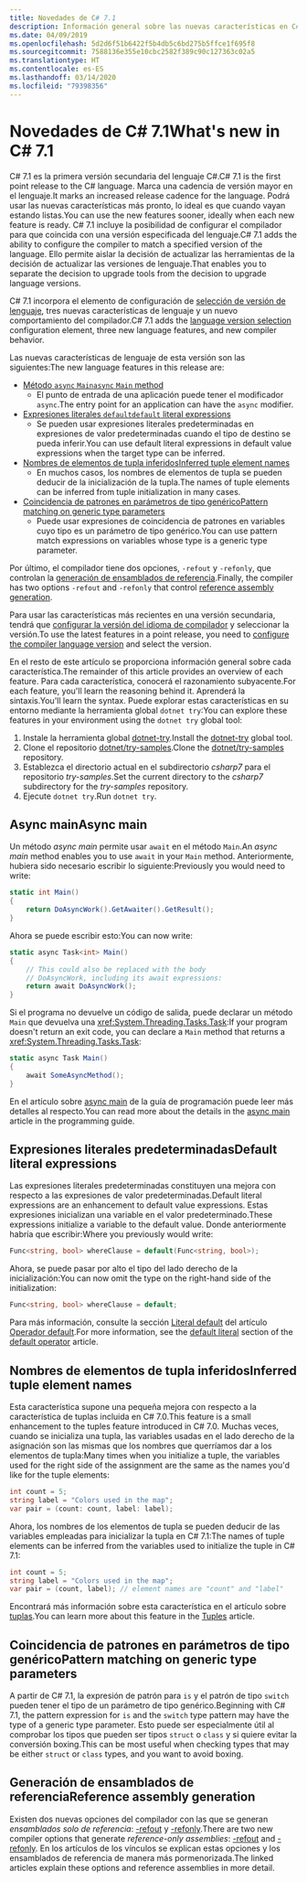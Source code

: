 ```yaml
---
title: Novedades de C# 7.1
description: Información general sobre las nuevas características en C# 7.1.
ms.date: 04/09/2019
ms.openlocfilehash: 5d2d6f51b6422f5b4db5c6bd275b5ffce1f695f8
ms.sourcegitcommit: 7588136e355e10cbc2582f389c90c127363c02a5
ms.translationtype: HT
ms.contentlocale: es-ES
ms.lasthandoff: 03/14/2020
ms.locfileid: "79398356"
---
```

# <a name="whats-new-in-c-71"></a><span data-ttu-id="d9bdf-103">Novedades de C# 7.1</span><span class="sxs-lookup"><span data-stu-id="d9bdf-103">What's new in C# 7.1</span></span>

<span data-ttu-id="d9bdf-104">C# 7.1 es la primera versión secundaria del lenguaje C#.</span><span class="sxs-lookup"><span data-stu-id="d9bdf-104">C# 7.1 is the first point release to the C# language.</span></span> <span data-ttu-id="d9bdf-105">Marca una cadencia de versión mayor en el lenguaje.</span><span class="sxs-lookup"><span data-stu-id="d9bdf-105">It marks an increased release cadence for the language.</span></span> <span data-ttu-id="d9bdf-106">Podrá usar las nuevas características más pronto, lo ideal es que cuando vayan estando listas.</span><span class="sxs-lookup"><span data-stu-id="d9bdf-106">You can use the new features sooner, ideally when each new feature is ready.</span></span> <span data-ttu-id="d9bdf-107">C# 7.1 incluye la posibilidad de configurar el compilador para que coincida con una versión especificada del lenguaje.</span><span class="sxs-lookup"><span data-stu-id="d9bdf-107">C# 7.1 adds the ability to configure the compiler to match a specified version of the language.</span></span> <span data-ttu-id="d9bdf-108">Ello permite aislar la decisión de actualizar las herramientas de la decisión de actualizar las versiones de lenguaje.</span><span class="sxs-lookup"><span data-stu-id="d9bdf-108">That enables you to separate the decision to upgrade tools from the decision to upgrade language versions.</span></span>

<span data-ttu-id="d9bdf-109">C# 7.1 incorpora el elemento de configuración de [selección de versión de lenguaje](../language-reference/configure-language-version.md), tres nuevas características de lenguaje y un nuevo comportamiento del compilador.</span><span class="sxs-lookup"><span data-stu-id="d9bdf-109">C# 7.1 adds the [language version selection](../language-reference/configure-language-version.md) configuration element, three new language features, and new compiler behavior.</span></span>

<span data-ttu-id="d9bdf-110">Las nuevas características de lenguaje de esta versión son las siguientes:</span><span class="sxs-lookup"><span data-stu-id="d9bdf-110">The new language features in this release are:</span></span>

- [<span data-ttu-id="d9bdf-111">Método `async` `Main`</span><span class="sxs-lookup"><span data-stu-id="d9bdf-111">`async` `Main` method</span></span>](#async-main)
  - <span data-ttu-id="d9bdf-112">El punto de entrada de una aplicación puede tener el modificador `async`.</span><span class="sxs-lookup"><span data-stu-id="d9bdf-112">The entry point for an application can have the `async` modifier.</span></span>
- [<span data-ttu-id="d9bdf-113">Expresiones literales `default`</span><span class="sxs-lookup"><span data-stu-id="d9bdf-113">`default` literal expressions</span></span>](#default-literal-expressions)
  - <span data-ttu-id="d9bdf-114">Se pueden usar expresiones literales predeterminadas en expresiones de valor predeterminadas cuando el tipo de destino se pueda inferir.</span><span class="sxs-lookup"><span data-stu-id="d9bdf-114">You can use default literal expressions in default value expressions when the target type can be inferred.</span></span>
- [<span data-ttu-id="d9bdf-115">Nombres de elementos de tupla inferidos</span><span class="sxs-lookup"><span data-stu-id="d9bdf-115">Inferred tuple element names</span></span>](#inferred-tuple-element-names)
  - <span data-ttu-id="d9bdf-116">En muchos casos, los nombres de elementos de tupla se pueden deducir de la inicialización de la tupla.</span><span class="sxs-lookup"><span data-stu-id="d9bdf-116">The names of tuple elements can be inferred from tuple initialization in many cases.</span></span>
- [<span data-ttu-id="d9bdf-117">Coincidencia de patrones en parámetros de tipo genérico</span><span class="sxs-lookup"><span data-stu-id="d9bdf-117">Pattern matching on generic type parameters</span></span>](#pattern-matching-on-generic-type-parameters)
  - <span data-ttu-id="d9bdf-118">Puede usar expresiones de coincidencia de patrones en variables cuyo tipo es un parámetro de tipo genérico.</span><span class="sxs-lookup"><span data-stu-id="d9bdf-118">You can use pattern match expressions on variables whose type is a generic type parameter.</span></span>

<span data-ttu-id="d9bdf-119">Por último, el compilador tiene dos opciones, `-refout` y `-refonly`, que controlan la [generación de ensamblados de referencia](#reference-assembly-generation).</span><span class="sxs-lookup"><span data-stu-id="d9bdf-119">Finally, the compiler has two options `-refout` and `-refonly` that control [reference assembly generation](#reference-assembly-generation).</span></span>

<span data-ttu-id="d9bdf-120">Para usar las características más recientes en una versión secundaria, tendrá que [configurar la versión del idioma de compilador](../language-reference/configure-language-version.md) y seleccionar la versión.</span><span class="sxs-lookup"><span data-stu-id="d9bdf-120">To use the latest features in a point release, you need to [configure the compiler language version](../language-reference/configure-language-version.md) and select the version.</span></span>

<span data-ttu-id="d9bdf-121">En el resto de este artículo se proporciona información general sobre cada característica.</span><span class="sxs-lookup"><span data-stu-id="d9bdf-121">The remainder of this article provides an overview of each feature.</span></span> <span data-ttu-id="d9bdf-122">Para cada característica, conocerá el razonamiento subyacente.</span><span class="sxs-lookup"><span data-stu-id="d9bdf-122">For each feature, you'll learn the reasoning behind it.</span></span> <span data-ttu-id="d9bdf-123">Aprenderá la sintaxis.</span><span class="sxs-lookup"><span data-stu-id="d9bdf-123">You'll learn the syntax.</span></span> <span data-ttu-id="d9bdf-124">Puede explorar estas características en su entorno mediante la herramienta global `dotnet try`:</span><span class="sxs-lookup"><span data-stu-id="d9bdf-124">You can explore these features in your environment using the `dotnet try` global tool:</span></span>

1. <span data-ttu-id="d9bdf-125">Instale la herramienta global [dotnet-try](https://github.com/dotnet/try/blob/master/README.md#setup).</span><span class="sxs-lookup"><span data-stu-id="d9bdf-125">Install the [dotnet-try](https://github.com/dotnet/try/blob/master/README.md#setup) global tool.</span></span>
1. <span data-ttu-id="d9bdf-126">Clone el repositorio [dotnet/try-samples](https://github.com/dotnet/try-samples).</span><span class="sxs-lookup"><span data-stu-id="d9bdf-126">Clone the [dotnet/try-samples](https://github.com/dotnet/try-samples) repository.</span></span>
1. <span data-ttu-id="d9bdf-127">Establezca el directorio actual en el subdirectorio *csharp7* para el repositorio *try-samples*.</span><span class="sxs-lookup"><span data-stu-id="d9bdf-127">Set the current directory to the *csharp7* subdirectory for the *try-samples* repository.</span></span>
1. <span data-ttu-id="d9bdf-128">Ejecute `dotnet try`.</span><span class="sxs-lookup"><span data-stu-id="d9bdf-128">Run `dotnet try`.</span></span>

## <a name="async-main"></a><span data-ttu-id="d9bdf-129">Async main</span><span class="sxs-lookup"><span data-stu-id="d9bdf-129">Async main</span></span>

<span data-ttu-id="d9bdf-130">Un método *async main* permite usar `await` en el método `Main`.</span><span class="sxs-lookup"><span data-stu-id="d9bdf-130">An *async main* method enables you to use `await` in your `Main` method.</span></span>
<span data-ttu-id="d9bdf-131">Anteriormente, hubiera sido necesario escribir lo siguiente:</span><span class="sxs-lookup"><span data-stu-id="d9bdf-131">Previously you would need to write:</span></span>

```csharp
static int Main()
{
    return DoAsyncWork().GetAwaiter().GetResult();
}
```

<span data-ttu-id="d9bdf-132">Ahora se puede escribir esto:</span><span class="sxs-lookup"><span data-stu-id="d9bdf-132">You can now write:</span></span>

```csharp
static async Task<int> Main()
{
    // This could also be replaced with the body
    // DoAsyncWork, including its await expressions:
    return await DoAsyncWork();
}
```

<span data-ttu-id="d9bdf-133">Si el programa no devuelve un código de salida, puede declarar un método `Main` que devuelva una <xref:System.Threading.Tasks.Task>:</span><span class="sxs-lookup"><span data-stu-id="d9bdf-133">If your program doesn't return an exit code, you can declare a `Main` method that returns a <xref:System.Threading.Tasks.Task>:</span></span>

```csharp
static async Task Main()
{
    await SomeAsyncMethod();
}
```

<span data-ttu-id="d9bdf-134">En el artículo sobre [async main](../programming-guide/main-and-command-args/index.md) de la guía de programación puede leer más detalles al respecto.</span><span class="sxs-lookup"><span data-stu-id="d9bdf-134">You can read more about the details in the [async main](../programming-guide/main-and-command-args/index.md) article in the programming guide.</span></span>

## <a name="default-literal-expressions"></a><span data-ttu-id="d9bdf-135">Expresiones literales predeterminadas</span><span class="sxs-lookup"><span data-stu-id="d9bdf-135">Default literal expressions</span></span>

<span data-ttu-id="d9bdf-136">Las expresiones literales predeterminadas constituyen una mejora con respecto a las expresiones de valor predeterminadas.</span><span class="sxs-lookup"><span data-stu-id="d9bdf-136">Default literal expressions are an enhancement to default value expressions.</span></span>
<span data-ttu-id="d9bdf-137">Estas expresiones inicializan una variable en el valor predeterminado.</span><span class="sxs-lookup"><span data-stu-id="d9bdf-137">These expressions initialize a variable to the default value.</span></span> <span data-ttu-id="d9bdf-138">Donde anteriormente habría que escribir:</span><span class="sxs-lookup"><span data-stu-id="d9bdf-138">Where you previously would write:</span></span>

```csharp
Func<string, bool> whereClause = default(Func<string, bool>);
```

<span data-ttu-id="d9bdf-139">Ahora, se puede pasar por alto el tipo del lado derecho de la inicialización:</span><span class="sxs-lookup"><span data-stu-id="d9bdf-139">You can now omit the type on the right-hand side of the initialization:</span></span>

```csharp
Func<string, bool> whereClause = default;
```

<span data-ttu-id="d9bdf-140">Para más información, consulte la sección [Literal default](../language-reference/operators/default.md#default-literal) del artículo [Operador default](../language-reference/operators/default.md).</span><span class="sxs-lookup"><span data-stu-id="d9bdf-140">For more information, see the [default literal](../language-reference/operators/default.md#default-literal) section of the [default operator](../language-reference/operators/default.md) article.</span></span>

## <a name="inferred-tuple-element-names"></a><span data-ttu-id="d9bdf-141">Nombres de elementos de tupla inferidos</span><span class="sxs-lookup"><span data-stu-id="d9bdf-141">Inferred tuple element names</span></span>

<span data-ttu-id="d9bdf-142">Esta característica supone una pequeña mejora con respecto a la característica de tuplas incluida en C# 7.0.</span><span class="sxs-lookup"><span data-stu-id="d9bdf-142">This feature is a small enhancement to the tuples feature introduced in C# 7.0.</span></span> <span data-ttu-id="d9bdf-143">Muchas veces, cuando se inicializa una tupla, las variables usadas en el lado derecho de la asignación son las mismas que los nombres que querríamos dar a los elementos de tupla:</span><span class="sxs-lookup"><span data-stu-id="d9bdf-143">Many times when you initialize a tuple, the variables used for the right side of the assignment are the same as the names you'd like for the tuple elements:</span></span>

```csharp
int count = 5;
string label = "Colors used in the map";
var pair = (count: count, label: label);
```

<span data-ttu-id="d9bdf-144">Ahora, los nombres de los elementos de tupla se pueden deducir de las variables empleadas para inicializar la tupla en C# 7.1:</span><span class="sxs-lookup"><span data-stu-id="d9bdf-144">The names of tuple elements can be inferred from the variables used to initialize the tuple in C# 7.1:</span></span>

```csharp
int count = 5;
string label = "Colors used in the map";
var pair = (count, label); // element names are "count" and "label"
```

<span data-ttu-id="d9bdf-145">Encontrará más información sobre esta característica en el artículo sobre [tuplas](../tuples.md).</span><span class="sxs-lookup"><span data-stu-id="d9bdf-145">You can learn more about this feature in the [Tuples](../tuples.md) article.</span></span>

## <a name="pattern-matching-on-generic-type-parameters"></a><span data-ttu-id="d9bdf-146">Coincidencia de patrones en parámetros de tipo genérico</span><span class="sxs-lookup"><span data-stu-id="d9bdf-146">Pattern matching on generic type parameters</span></span>

<span data-ttu-id="d9bdf-147">A partir de C# 7.1, la expresión de patrón para `is` y el patrón de tipo `switch` pueden tener el tipo de un parámetro de tipo genérico.</span><span class="sxs-lookup"><span data-stu-id="d9bdf-147">Beginning with C# 7.1, the pattern expression for `is` and the `switch` type pattern may have the type of a generic type parameter.</span></span> <span data-ttu-id="d9bdf-148">Esto puede ser especialmente útil al comprobar los tipos que pueden ser tipos `struct` o `class` y si quiere evitar la conversión boxing.</span><span class="sxs-lookup"><span data-stu-id="d9bdf-148">This can be most useful when checking types that may be either `struct` or `class` types, and you want to avoid boxing.</span></span>

## <a name="reference-assembly-generation"></a><span data-ttu-id="d9bdf-149">Generación de ensamblados de referencia</span><span class="sxs-lookup"><span data-stu-id="d9bdf-149">Reference assembly generation</span></span>

<span data-ttu-id="d9bdf-150">Existen dos nuevas opciones del compilador con las que se generan *ensamblados solo de referencia*: [-refout](../language-reference/compiler-options/refout-compiler-option.md) y [-refonly](../language-reference/compiler-options/refonly-compiler-option.md).</span><span class="sxs-lookup"><span data-stu-id="d9bdf-150">There are two new compiler options that generate *reference-only assemblies*: [-refout](../language-reference/compiler-options/refout-compiler-option.md) and [-refonly](../language-reference/compiler-options/refonly-compiler-option.md).</span></span>
<span data-ttu-id="d9bdf-151">En los artículos de los vínculos se explican estas opciones y los ensamblados de referencia de manera más pormenorizada.</span><span class="sxs-lookup"><span data-stu-id="d9bdf-151">The linked articles explain these options and reference assemblies in more detail.</span></span>
